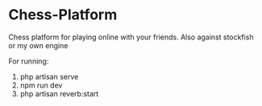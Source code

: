 # Chess-Platform
Chess platform for playing online with your friends. Also against stockfish or my own engine

For running:
1) php artisan serve
2) npm run dev
3) php artisan reverb:start